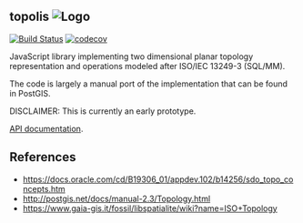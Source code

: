 ## topolis ![Logo](https://cdn.rawgit.com/bjornharrtell/topolis/master/logo.svg)

[![Build Status](https://travis-ci.org/bjornharrtell/topolis.svg)](https://travis-ci.org/bjornharrtell/topolis)
[![codecov](https://codecov.io/gh/bjornharrtell/topolis/branch/master/graph/badge.svg)](https://codecov.io/gh/bjornharrtell/topolis)

JavaScript library implementing two dimensional planar topology representation and operations modeled after ISO/IEC 13249-3 (SQL/MM).

The code is largely a manual port of the implementation that can be found in PostGIS.

DISCLAIMER: This is currently an early prototype.

[API documentation](https://bjornharrtell.github.io/topolis/0.2.0/apidocs).

## References

* https://docs.oracle.com/cd/B19306_01/appdev.102/b14256/sdo_topo_concepts.htm
* http://postgis.net/docs/manual-2.3/Topology.html
* https://www.gaia-gis.it/fossil/libspatialite/wiki?name=ISO+Topology

